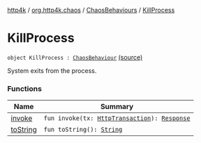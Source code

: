 [http4k](../../../index.md) / [org.http4k.chaos](../../index.md) / [ChaosBehaviours](../index.md) / [KillProcess](./index.md)

# KillProcess

`object KillProcess : `[`ChaosBehaviour`](../../-chaos-behaviour/index.md) [(source)](https://github.com/http4k/http4k/blob/master/http4k-testing-chaos/src/main/kotlin/org/http4k/chaos/ChaosBehaviours.kt#L103)

System exits from the process.

### Functions

| Name | Summary |
|---|---|
| [invoke](invoke.md) | `fun invoke(tx: `[`HttpTransaction`](../../../org.http4k.core/-http-transaction/index.md)`): `[`Response`](../../../org.http4k.core/-response/index.md) |
| [toString](to-string.md) | `fun toString(): `[`String`](https://kotlinlang.org/api/latest/jvm/stdlib/kotlin/-string/index.html) |
